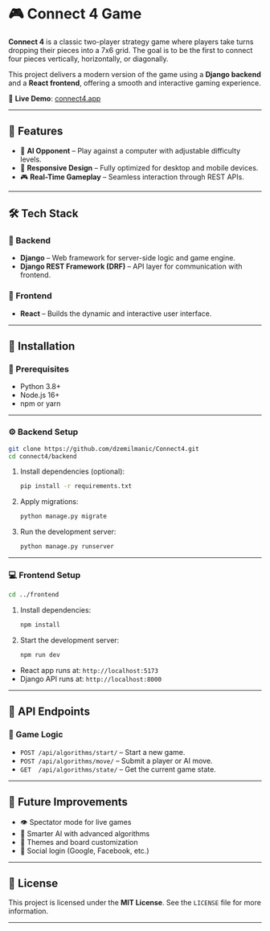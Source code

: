 # 🎮 Connect 4 Game

**Connect 4** is a classic two-player strategy game where players take turns dropping their pieces into a 7x6 grid. The goal is to be the first to connect four pieces vertically, horizontally, or diagonally.

This project delivers a modern version of the game using a **Django backend** and a **React frontend**, offering a smooth and interactive gaming experience.

🔗 **Live Demo**: [connect4.app](https://connect4-game.up.railway.app)

---

## 🚀 Features

- 🧠 **AI Opponent** – Play against a computer with adjustable difficulty levels.
- 📱 **Responsive Design** – Fully optimized for desktop and mobile devices.
- 🎮 **Real-Time Gameplay** – Seamless interaction through REST APIs.

---

## 🛠 Tech Stack

### 🧩 Backend

- **Django** – Web framework for server-side logic and game engine.
- **Django REST Framework (DRF)** – API layer for communication with frontend.

### 🎨 Frontend

- **React** – Builds the dynamic and interactive user interface.

---

## 🧪 Installation

### 🔧 Prerequisites

- Python 3.8+
- Node.js 16+
- npm or yarn

---

### ⚙️ Backend Setup

```bash
git clone https://github.com/dzemilmanic/Connect4.git
cd connect4/backend
```

1. Install dependencies (optional):
   ```bash
   pip install -r requirements.txt
   ```

2. Apply migrations:
   ```bash
   python manage.py migrate
   ```

3. Run the development server:
   ```bash
   python manage.py runserver
   ```

---

### 💻 Frontend Setup

```bash
cd ../frontend
```

1. Install dependencies:
   ```bash
   npm install
   ```

2. Start the development server:
   ```bash
   npm run dev
   ```

- React app runs at: `http://localhost:5173`  
- Django API runs at: `http://localhost:8000`

---

## 🔌 API Endpoints

### 🎯 Game Logic

- `POST /api/algorithms/start/` – Start a new game.
- `POST /api/algorithms/move/` – Submit a player or AI move.
- `GET  /api/algorithms/state/` – Get the current game state.

---

## 🌟 Future Improvements

- 👁️ Spectator mode for live games
- 🤖 Smarter AI with advanced algorithms
- 🎨 Themes and board customization
- 🔐 Social login (Google, Facebook, etc.)

---

## 📜 License

This project is licensed under the **MIT License**. See the `LICENSE` file for more information.

---
